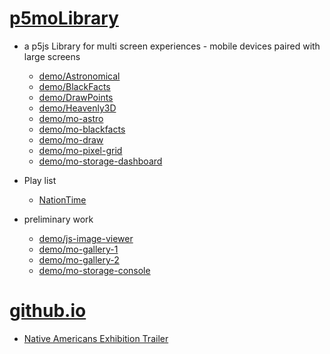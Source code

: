 # [p5moLibrary](https://github.com/molab-itp/p5moLibrary)

- a p5js Library for multi screen experiences - mobile devices paired with large screens

  - [demo/Astronomical](demo/Astronomical?v=124)
  - [demo/BlackFacts](demo/BlackFacts?v=124)
  - [demo/DrawPoints](demo/DrawPoints?v=124)
  - [demo/Heavenly3D](demo/Heavenly3D?v=124)
  - [demo/mo-astro](demo/mo-astro?v=124)
  - [demo/mo-blackfacts](demo/mo-blackfacts?v=124)
  - [demo/mo-draw](demo/mo-draw?v=124)
  - [demo/mo-pixel-grid](demo/mo-pixel-grid?v=124)
  - [demo/mo-storage-dashboard](demo/mo-storage-dashboard?v=124)

- Play list

  - [NationTime](demo/mo-blackfacts?v=124&playlist=-UtKxghWlvY&title=NationTime%20-%20ELUCID%20-%20BETAMAX)

- preliminary work

  - [demo/js-image-viewer](demo/js-image-viewer?v=124)
  - [demo/mo-gallery-1](demo/mo-gallery-1?v=124)
  - [demo/mo-gallery-2](demo/mo-gallery-2?v=124)
  - [demo/mo-storage-console](demo/mo-storage-console?v=124)

# [github.io](https://molab-itp.github.io/p5moLibrary/src?v=124)

- [Native Americans Exhibition Trailer](demo/BlackFacts?playlist=hpjNGTYvpxw)

<!--

- retired
  - [demo/mo-astro-host-0](demo/mo-astro-host-0?v=124)
  - [demo/mo-astro-host-1](demo/mo-astro-host-1?v=124)
  - [demo/mo-astro-remote-0](demo/mo-astro-remote-0?v=124)
  - [demo/mo-astro-remote-1](demo/mo-astro-remote-1?v=124)

  - [demo/mo-blackfacts-host](demo/mo-blackfacts-host?v=124)
  - [demo/mo-blackfacts-remote](demo/mo-blackfacts-remote?v=124)

# https://www.youtube.com/watch?v=hpjNGTYvpxw
# The Land Carries Our Ancestors: Contemporary Art by Native Americans Exhibition Trailer

 -->
